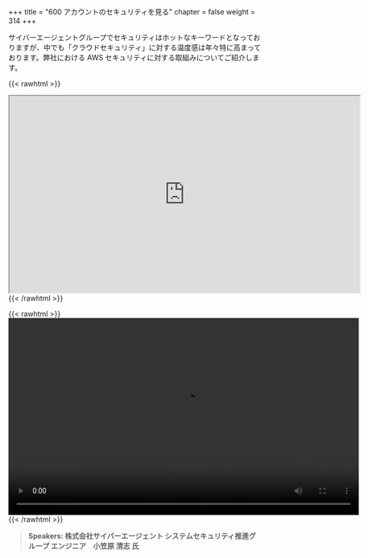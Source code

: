 +++
title = "600 アカウントのセキュリティを見る"
chapter = false
weight = 314
+++

サイバーエージェントグループでセキュリティはホットなキーワードとなっておりますが、中でも「クラウドセキュリティ」に対する温度感は年々特に高まっております。弊社における AWS セキュリティに対する取組みについてご紹介します。

{{< rawhtml >}}
<iframe src="https://dxjsvn24c4x1f.cloudfront.net/OnDemandTracks/tech_track_3.pdf" width="696" height="392"></iframe>
{{< /rawhtml >}}

{{< rawhtml >}}
<video width="696" height="392" controls>
  <source src="https://dxjsvn24c4x1f.cloudfront.net/OnDemandTracks/tech_track_3.mp4" type="video/mp4">
  Your browser doesn't support video.
</video>
{{< /rawhtml >}}

>  **Speakers: 株式会社サイバーエージェント システムセキュリティ推進グループ エンジニア　小笠原 清志 氏** 

